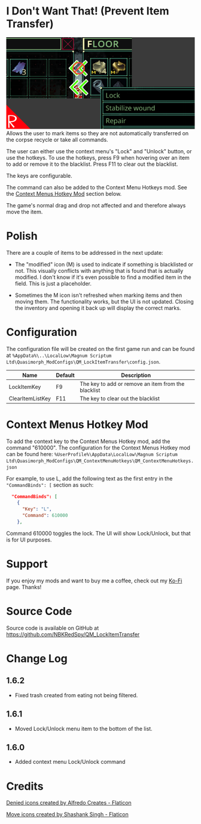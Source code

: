 # I Don't Want That!  (Prevent Item Transfer)

![thumbnail icon](media/thumbnail.png)
Allows the user to mark items so they are not automatically transferred on the corpse recycle or take all commands.

The user can either use the context menu's "Lock" and "Unlock" button, or use the hotkeys.
To use the hotkeys, press F9 when hovering over an item to add or remove it to the blacklist.  Press F11 to clear out the blacklist.

The keys are configurable.

The command can also be added to the Context Menu Hotkeys mod.  See the [Context Menus Hotkey Mod](#context-menus-hotkey-mod) section below.


The game's normal drag and drop not affected and and therefore always move the item.

# Polish

There are a couple of items to be addressed in the next update:

* The "modified" icon (M) is used to indicate if something is blacklisted or not. 
This visually conflicts with anything that is found that is actually modified.
I don't know if it's even possible to find a modified item in the field.  This is just a placeholder.

* Sometimes the M icon isn't refreshed when marking items and then moving them.  The functionality works, but the UI is not updated.  Closing the inventory and opening it back up will display the correct marks.

# Configuration

The configuration file will be created on the first game run and can be found at `%AppData%\..\LocalLow\Magnum Scriptum Ltd\Quasimorph_ModConfigs\QM_LockItemTransfer\config.json`.

|Name|Default|Description|
|--|--|--|
|LockItemKey|F9|The key to add or remove an item from the blacklist|
|ClearItemListKey|F11|The key to clear out the blacklist|

# Context Menus Hotkey Mod

To add the context key to the Context Menus Hotkey mod, add the command "610000".
The configuration for the Context Menus Hotkey mod can be found here:
```%UserProfile%\AppData\LocalLow\Magnum Scriptum Ltd\Quasimorph_ModConfigs\QM_ContextMenuHotkeys\QM_ContextMenuHotkeys.json```

For example, to use L, add the following text as the first entry in the `"CommandBinds": [` section as such:

```json
  "CommandBinds": [
    {
      "Key": "L",
      "Command": 610000
    },
```    

Command 610000 toggles the lock.  The UI will show Lock/Unlock, but that is for UI purposes.


# Support
If you enjoy my mods and want to buy me a coffee, check out my [Ko-Fi](https://ko-fi.com/nbkredspy71915) page.
Thanks!

# Source Code
Source code is available on GitHub at https://github.com/NBKRedSpy/QM_LockItemTransfer

# Change Log

## 1.6.2
* Fixed trash created from eating not being filtered.

## 1.6.1
* Moved Lock/Unlock menu item to the bottom of the list.
## 1.6.0
* Added context menu Lock/Unlock command

# Credits


[Denied icons created by Alfredo Creates - Flaticon](https://www.flaticon.com/free-icons/denied")

[Move icons created by Shashank Singh - Flaticon](https://www.flaticon.com/free-icons/move")

